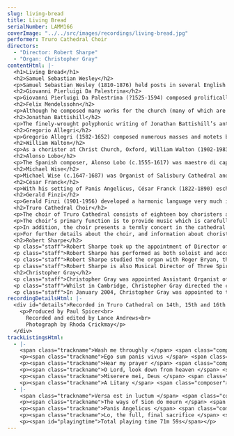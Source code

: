 ```yaml
---
slug: living-bread
title: Living Bread
serialNumber: LAMM166
coverImage: "../../src/images/recordings/living-bread.jpg"
performer: Truro Cathedral Choir
directors:
  - "Director: Robert Sharpe"
  - "Organ: Christopher Gray"
contentHtml: |-
  <h1>Living Bread</h1>
  <h2>Samuel Sebastian Wesley</h2>
  <p>Samuel Sebastian Wesley (1810-1876) held posts in several English Cathedrals and at Winchester College, and was a great campaigner for reforming cathedral music which had descended to a low ebb in the first part of the nineteenth century. As a composer, he was the greatest and most significant between Purcell and Stanford and no more so than in his miniature works, of which Wash me throughly is one of the most haunting. The rising figuration of the opening solo is developed with a superb command of contrapuntal texture and daring harmony.</p>
  <h2>Giovanni Pierluigi Da Palestrina</h2>
  <p>Giovanni Pierluigi Da Palestrina (?1525-1594) composed prolifically for the church with no fewer than 104 masses and over 240 motets. He, along with Byrd and Lassus, is acknowledged as one of the greatest ever masters of polyphonic writing and his motet Ego sum panis vivus is one of the most lovely and most loved. In honour of the blessed sacrament and therefore central to the Maundy Thursday liturgies in Holy Week, it is in four parts.</p>
  <h2>Felix Mendelssohn</h2>
  <p>Although he composed many works for the church (many of which are relatively rarely performed), Felix Mendelssohn (1809-1847) is perhaps best-known for his 1844 setting Hear my prayer for treble soloist and choir. The text is derived from Psalm 55. In the beautiful second section, O for the wings of a dove, there is some especially appropriate background noise from the seagulls in Truro, which are a feature of summer evenings!</p>
  <h2>Jonathan Battishill</h2>
  <p>The finely-wrought polyphonic writing of Jonathan Battishill’s anthem, O Lord, look down from heaven is very reminiscent of the Elizabethan period and elevates the work to a far higher level than most other 18th century Cathedral music. Battishill (1738-1801) almost certainly wrote the work with the huge acoustic of St Paul’s cathedral (where he had been a chorister) in mind, and its dramatic use of silence is equally effective in Truro’s smaller but nevertheless resonant acoustic. The seven-part final section contains some superb writing and handling of dissonance.</p>
  <h2>Gregorio Allegri</h2>
  <p>Gregorio Allegri (1582-1652) composed numerous masses and motets but his fame lies with the Miserere, a setting of Psalm 51 in for five-part and four-part choirs alternating with plainsong. It is the four-part sections, traditionally sung by soloists and including embellished writing up to top C for the first treble which have given the work its legendary status. There is disagreement amongst musicologists about these high passages’ authenticity: they are undoubtedly hauntingly beautiful when heard in liturgical context.</p>
  <h2>William Walton</h2>
  <p>As a chorister at Christ Church, Oxford, William Walton (1902-1983) showed precocious early promise as a composer and penned the deeply-expressive and immaculately-crafted A Litany at the age of only fifteen. It is remarkable to think that as a schoolboy, Walton devised the (then) daring harmonic progressions from scratch.</p>
  <h2>Alonso Lobo</h2>
  <p>The Spanish composer, Alonso Lobo (c.1555-1617) was maestro di capilla at Toledo Cathedral and subsequently at Seville Cathedral, and although he is far less well-known today than his contemporary Tomas Luis da Victoria, it is known that Victoria held him in high esteem. His mastery of polyphonic technique is seen with spectacular effect in his six-part Versa est in luctum and he clothes the words of lament in the most beautifully crafted lines.</p>
  <h2>Michael Wise</h2>
  <p>Michael Wise (c.1647-1687) was Organist of Salisbury Cathedral and latterly of St Paul’s Cathedral as well. He led a colourful life, and in the Episcopal visitation at Salisbury in 1683, accusations of negligence, profanity, drunkenness Òand other excesses in his life and conversationÓ were made of him. The ways of Sion is scored for solo treble and bass voices with two short choruses and is his masterpiece. His expressive writing and acute sense of pathos is evident throughout, particularly in the treble recitative, Is it nothing to you. In this recording, the accompaniment is played on the cathedral’s Tickell chamber organ.</p>
  <h2>César Franck</h2>
  <p>With his setting of Panis Angelicus, César Franck (1822-1890) eschews his characteristically chromatic harmonic language for a much more straightforward, melodic style which would have been popular with parishioners, no doubt, in late nineteenth century St Clotilde in Paris, where he was organist. Originally scored for tenor solo with organ, harp, Ôcello and doublebass, it is heard here sung by the choristers with organ accompaniment. The text picks up the eucharistic themes of Maundy Thursday.</p>
  <h2>Gerald Finzi</h2>
  <p>Gerald Finzi (1901-1956) developed a harmonic language very much in the English tradition inherited from his teacher, Edward Bairstow, and from Parry, Vaughan Williams and Elgar. Lo, the full, final sacrifice was commissioned by the Rev Walter Hussey for the choir of St Matthew’s Church, Northampton in 1946 and marked the fifty-third anniversary of the consecration of St Matthew’s. Its text, whilst referring to the penitential ideas of sacrifice, is really a triumphant Easter meditation on the Blessed Sacrament and as such ends this recording on an optimistic note of resurrection.</p>
  <h2>Truro Cathedral Choir</h2>
  <p>The choir of Truro Cathedral consists of eighteen boy choristers and twelve gentlemen. At the present time, there are seven lay vicars and five choral scholars; the lay vicars reside locally and have employment in or around Truro in addition to their duties at the cathedral, and the choral scholars spend a year in Truro either before or after higher education. The choristers are all educated at Polwhele House School, to which they receive generous scholarships from the cathedral.</p>
  <p>The choir’s primary function is to provide music which is carefully integrated with the magnificent ceremonial and liturgical excellence which characterises the cathedral’s worship. Each week there are six choral services, usually with the full choir, comprising Sung Mass and Evensong each Sunday and either Evensong or Solemn Mass on four weekdays. The music for these services is chosen to complement the liturgical themes of each season or festival.</p>
  <p>In addition, the choir presents a termly concert in the cathedral and regularly sings in other venues around the Duchy of Cornwall, carrying the mission of the cathedral out into the diocese. The choristers take part in a flourishing outreach project each term, going out to local schools with their music before hosting the school choirs for a concert of their own in the cathedral. The choir records and broadcasts regularly and undertakes a major international tour every two years or so. Plans for Summer 2004 include a tour to Austria and Switzerland and for 2005 to Canada.</p>
  <p>For further details about the choir, and information about choristerships and choral scholarships, visit their <a href="http://www.trurocathedral.org.uk/"> website</a>.</p>
  <h2>Robert Sharpe</h2>
  <p class="staff">Robert Sharpe took up the appointment of Director of Music and Organist of Truro Cathedral in September 2002, having previously held the post of Assistant Organist at Lichfield Cathedral. Prior to this, he held organ scholarships at St Albans Abbey, working with Barry Rose, and at Exeter College, Oxford, where he was responsible for training the men and boys choir.</p>
  <p class="staff">Robert Sharpe has performed as both soloist and accompanist on television and radio, and in many parts of Europe and the USA, working with Andrew Lumsden and the choir of Lichfield Cathedral and with Paul Spicer and the Birmingham Bach Choir. His solo debut recording from Lichfield was <a href="majestic.htm">Sounds Majestic</a>.</p>
  <p class="staff">Robert Sharpe studied the organ with Roger Bryan, the late Nicholas Danby and with David Sanger and performs frequently in concert. With the choir of Truro Cathedral, he directed a recording of Christmas music, <a href="king.htm">When He is King</a> which has received considerable critical acclaim. Future plans with the choir include a disc of the complete choral works of the French composer, Maurice Duruflé.</p>
  <p class="staff">Robert Sharpe is also Musical Director of Three Spires Singers and Orchestra.</p>
  <h2>Christopher Gray</h2>
  <p class="staff">Christopher Gray was appointed Assistant Organist of Truro Cathedral in September 2000, having previously held organ scholarships at Pembroke College, Cambridge and at Guildford Cathedral. Born in Bangor, Northern Ireland, he was a boy chorister with the Gryphon Consort and subsequently Assistant Organist at St George’s Church, Belfast. During this period, he accompanied the choir on three recordings.</p>
  <p class="staff">Whilst in Cambridge, Christopher Gray directed the choir of Pembroke College and undertook concerts and tours both in this country and in Switzerland, Finland, Estonia, Northern Ireland and Japan. He studied the organ with David Sanger and Nicolas Kynaston and subsequently with Margaret Phillips at the Royal College of Music where he was a prizewinner. At Truro, he has appeared many times with the cathedral choir on radio and television.</p>
  <p class="staff">In January 2004, Christopher Gray was appointed to the new full-time post of Assistant Director of Music at Truro Cathedral. He is also conductor of the Cornwall County Junior Choir and of St Mary’s Singers, the cathedral’s voluntary choir.</p>
recordingDetailsHtml: |-
  <div id="details">Recorded in Truro Cathedral on 14th, 15th and 16th July 2003 by kind permission of the Chapter.
    <p>Produced by Paul Spicer<br>
      Recorded and edited by Lance Andrews<br>
      Photograph by Rhoda Crickmay</p>
  </div>
trackListingsHtml:
  - |-
    <span class="trackname">Wash me throughly </span> <span class="composer">Samuel Sebastian Wesley</span>
    <p><span class="trackname">Ego sum panis vivus </span> <span class="composer">G P da Palestrina</span></p>
    <p><span class="trackname">Hear my prayer </span> <span class="composer">Felix Mendelssohn</span></p>
    <p><span class="trackname">O Lord, look down from heaven </span> <span class="composer">Jonathan Battishill</span></p>
    <p><span class="trackname">Miserere mei, Deus </span> <span class="composer">Gregorio Allegri</span></p>
    <p><span class="trackname">A Litany </span> <span class="composer">William Walton</span></p>
  - |-
    <span class="trackname">Versa est in luctum </span> <span class="composer">Alonso Lobo</span>
    <p><span class="trackname">The ways of Sion do mourn </span> <span class="composer">Michael Wise</span></p>
    <p><span class="trackname">Panis Angelicus </span> <span class="composer">César Franck</span></p>
    <p><span class="trackname">Lo, the full, final sacrifice </span> <span class="composer">Gerald Finzi</span></p>
    <p><span id="playingtime">Total playing time 71m 59s</span></p>
---
```


